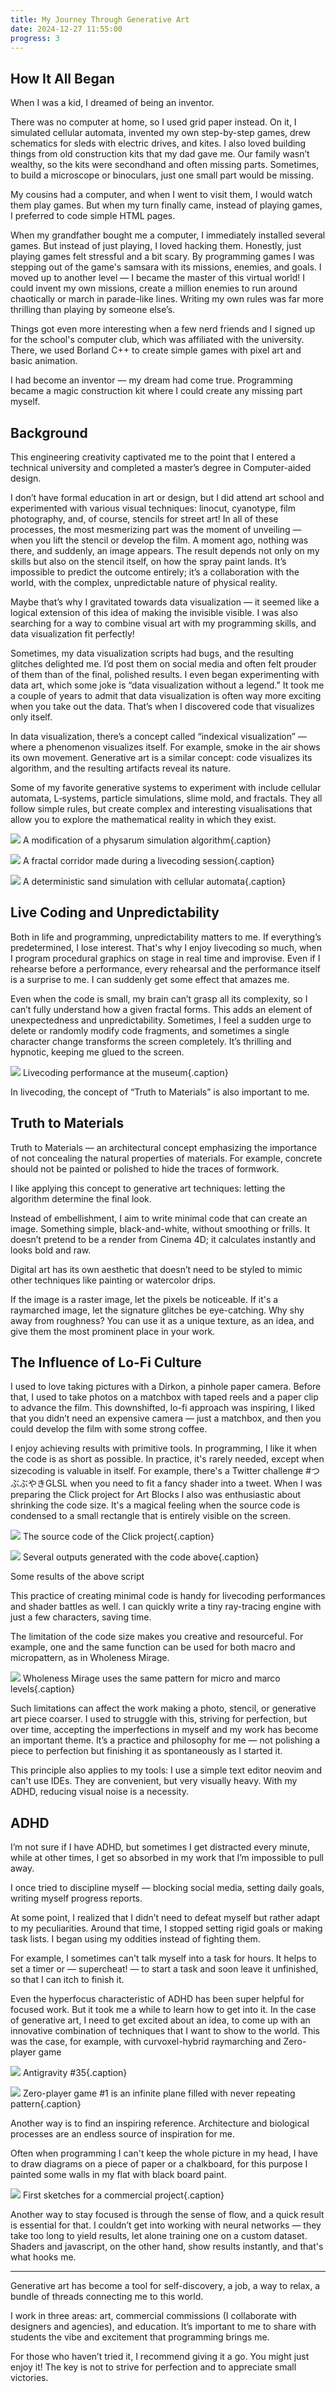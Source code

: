 ```yaml
---
title: My Journey Through Generative Art
date: 2024-12-27 11:55:00
progress: 3
---
```


## How It All Began

When I was a kid, I dreamed of being an inventor.

There was no computer at home, so I used grid paper instead. On it, I simulated cellular automata, invented my own step-by-step games, drew schematics for sleds with electric drives, and kites. I also loved building things from old construction kits that my dad gave me. Our family wasn’t wealthy, so the kits were secondhand and often missing parts. Sometimes, to build a microscope or binoculars, just one small part would be missing.

My cousins had a computer, and when I went to visit them, I would watch them play games. But when my turn finally came, instead of playing games, I preferred to code simple HTML pages.

When my grandfather bought me a computer, I immediately installed several games. But instead of just playing, I loved hacking them. Honestly, just playing games felt stressful and a bit scary. By programming games I was stepping out of the game's samsara with its missions, enemies, and goals. I moved up to another level — I became the master of this virtual world! I could invent my own missions, create a million enemies to run around chaotically or march in parade-like lines. Writing my own rules was far more thrilling than playing by someone else’s.

Things got even more interesting when a few nerd friends and I signed up for the school's computer club, which was affiliated with the university. There, we used Borland C++ to create simple games with pixel art and basic animation.

I had become an inventor — my dream had come true. Programming became a magic construction kit where I could create any missing part myself.

## Background

This engineering creativity captivated me to the point that I entered a technical university and completed a master’s degree in Computer-aided design.

I don’t have formal education in art or design, but I did attend art school and experimented with various visual techniques: linocut, cyanotype, film photography, and, of course, stencils for street art! In all of these processes, the most mesmerizing part was the moment of unveiling — when you lift the stencil or develop the film. A moment ago, nothing was there, and suddenly, an image appears. The result depends not only on my skills but also on the stencil itself, on how the spray paint lands. It’s impossible to predict the outcome entirely; it’s a collaboration with the world, with the complex, unpredictable nature of physical reality.

Maybe that’s why I gravitated towards data visualization — it seemed like a logical extension of this idea of making the invisible visible. I was also searching for a way to combine visual art with my programming skills, and data visualization fit perfectly!

Sometimes, my data visualization scripts had bugs, and the resulting glitches delighted me. I’d post them on social media and often felt prouder of them than of the final, polished results. I even began experimenting with data art, which some joke is “data visualization without a legend.” It took me a couple of years to admit that data visualization is often way more exciting when you take out the data. That’s when I discovered code that visualizes only itself.

In data visualization, there’s a concept called “indexical visualization” — where a phenomenon visualizes itself. For example, smoke in the air shows its own movement. Generative art is a similar concept: code visualizes its algorithm, and the resulting artifacts reveal its nature.

Some of my favorite generative systems to experiment with include cellular automata, L‑systems, particle simulations, slime mold, and fractals. They all follow simple rules, but create complex and interesting visualisations that allow you to explore the mathematical reality in which they exist.

![](/assets/media/essay-physarum.webp)
A modification of a physarum simulation algorithm{.caption}

![](/assets/media/essay-livecoding.webp)
A fractal corridor made during a livecoding session{.caption}

![](/assets/media/essay-sand.webp)
A deterministic sand simulation with cellular automata{.caption}

## Live Coding and Unpredictability

Both in life and programming, unpredictability matters to me. If everything’s predetermined, I lose interest. That's why I enjoy livecoding so much, when I program procedural graphics on stage in real time and improvise. Even if I rehearse before a performance, every rehearsal and the performance itself is a surprise to me. I can suddenly get some effect that amazes me.

Even when the code is small, my brain can’t grasp all its complexity, so I can’t fully understand how a given fractal forms. This adds an element of unexpectedness and unpredictability. Sometimes, I feel a sudden urge to delete or randomly modify code fragments, and sometimes a single character change transforms the screen completely. It’s thrilling and hypnotic, keeping me glued to the screen.

![](/assets/media/essay-livecoding2.webp)
Livecoding performance at the museum{.caption}

In livecoding, the concept of “Truth to Materials” is also important to me.

## Truth to Materials

Truth to Materials — an architectural concept emphasizing the importance of not concealing the natural properties of materials. For example, concrete should not be painted or polished to hide the traces of formwork.

I like applying this concept to generative art techniques: letting the algorithm determine the final look.

Instead of embellishment, I aim to write minimal code that can create an image. Something simple, black-and-white, without smoothing or frills. It doesn’t pretend to be a render from Cinema 4D; it calculates instantly and looks bold and raw.

Digital art has its own aesthetic that doesn’t need to be styled to mimic other techniques like painting or watercolor drips.

If the image is a raster image, let the pixels be noticeable. If it's a raymarched image, let the signature glitches be eye-catching. Why shy away from roughness? You can use it as a unique texture, as an idea, and give them the most prominent place in your work.

## The Influence of Lo-Fi Culture

I used to love taking pictures with a Dirkon, a pinhole paper camera. Before that, I used to take photos on a matchbox with taped reels and a paper clip to advance the film. This downshifted, lo-fi approach was inspiring, I liked that you didn’t need an expensive camera — just a matchbox, and then you could develop the film with some strong coffee.

I enjoy achieving results with primitive tools. In programming, I like it when the code is as short as possible. In practice, it's rarely needed, except when sizecoding is valuable in itself. For example, there's a Twitter challenge #つぶぶやきGLSL when you need to fit a fancy shader into a tweet. When I was preparing the Click project for Art Blocks I also was enthusiastic about shrinking the code size. It's a magical feeling when the source code is condensed to a small rectangle that is entirely visible on the screen.

![](/assets/media/essay-click-code.webp)
The source code of the Click project{.caption}

![](/assets/media/essay-click.webp)
Several outputs generated with the code above{.caption}

Some results of the above script

This practice of creating minimal code is handy for livecoding performances and shader battles as well. I can quickly write a tiny ray-tracing engine with just a few characters, saving time.

The limitation of the code size makes you creative and resourceful. For example, one and the same function can be used for both macro and micropattern, as in Wholeness Mirage.

![](/assets/media/essay-wholeness-mirage.webp)
Wholeness Mirage uses the same pattern for micro and marco levels{.caption}

Such limitations can affect the work making a photo, stencil, or generative art piece coarser. I used to struggle with this, striving for perfection, but over time, accepting the imperfections in myself and my work has become an important theme. It’s a practice and philosophy for me — not polishing a piece to perfection but finishing it as spontaneously as I started it.

This principle also applies to my tools: I use a simple text editor neovim and can't use IDEs. They are convenient, but very visually heavy. With my ADHD, reducing visual noise is a necessity.

## ADHD

I’m not sure if I have ADHD, but sometimes I get distracted every minute, while at other times, I get so absorbed in my work that I’m impossible to pull away.

I once tried to discipline myself — blocking social media, setting daily goals, writing myself progress reports.

At some point, I realized that I didn’t need to defeat myself but rather adapt to my peculiarities. Around that time, I stopped setting rigid goals or making task lists. I began using my oddities instead of fighting them.

For example, I sometimes can't talk myself into a task for hours. It helps to set a timer or — supercheat! — to start a task and soon leave it unfinished, so that I can itch to finish it.

Even the hyperfocus characteristic of ADHD has been super helpful for focused work. But it took me a while to learn how to get into it. In the case of generative art, I need to get excited about an idea, to come up with an innovative combination of techniques that I want to show to the world. This was the case, for example, with curvoxel-hybrid raymarching and Zero-player game

![](/assets/media/essay-antigravity.webp)
Antigravity #35{.caption}

![](/assets/media/essay-zpg.webp)
Zero-player game #1 is an infinite plane filled with never repeating pattern{.caption}

Another way is to find an inspiring reference. Architecture and biological processes are an endless source of inspiration for me.

Often when programming I can't keep the whole picture in my head, I have to draw diagrams on a piece of paper or a chalkboard, for this purpose I painted some walls in my flat with black board paint.

![](/assets/media/essay-drafts.webp)
First sketches for a commercial project{.caption}

Another way to stay focused is through the sense of flow, and a quick result is essential for that. I couldn’t get into working with neural networks — they take too long to yield results, let alone training one on a custom dataset. Shaders and javascript, on the other hand, show results instantly, and that's what hooks me.

* * *

Generative art has become a tool for self-discovery, a job, a way to relax, a bundle of threads connecting me to this world.

I work in three areas: art, commercial commissions (I collaborate with designers and agencies), and education. It’s important to me to share with students the vibe and excitement that programming brings me.

For those who haven’t tried it, I recommend giving it a go. You might just enjoy it! The key is not to strive for perfection and to appreciate small victories.
